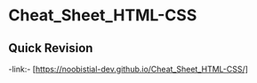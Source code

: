 # Cheat_Sheet_HTML-CSS
## Quick Revision
-link:- [https://noobistial-dev.github.io/Cheat_Sheet_HTML-CSS/] 
